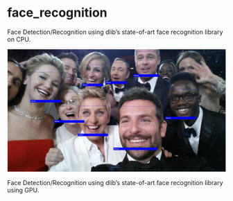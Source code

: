 # face_recognition
Face Detection/Recognition using dlib’s state-of-art face recognition library on CPU. 

![face_recognition](recognize_degeneres.JPG)

Face Detection/Recognition using dlib’s state-of-art face recognition library using GPU. 
